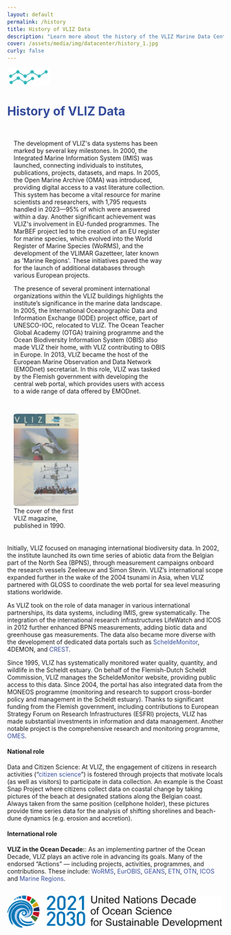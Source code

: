 ```yaml
---
layout: default
permalink: /history
title: History of VLIZ Data
description: "Learn more about the history of the VLIZ Marine Data Centre!"
cover: /assets/media/img/datacenter/history_1.jpg
curly: false
---
```


<img width="99" src="/assets/media/img/content/datavlizlogo_01.png" alt="vliz image" width="150">
<style>
    h1, h2, h3 {
        color: #354d9b; /* Adjust heading color */
    }
    .row {
        display: flex;
        flex-wrap: wrap;
        margin: 20px 0;
    }
    .col-md-7, .col-md-5 {
        padding: 15px;
    }
    .col-md-7 {
        flex: 0 0 70%;
    }
    .col-md-5 {
        flex: 0 0 30%;
    }
    img {
        max-width: 100%;
        height: auto;
        border-radius: 5px;
    }
    a {
        color: #354d9b; /* Link color */
        text-decoration: none;
    }
    a:hover {
        text-decoration: underline;
    }
    .button {
        display: inline-block;
        padding: 12px 24px;
        margin: 10px 0;
        font-size: 18px;
        text-align: center;
        text-decoration: none;
        color: #fff;
        background-color: #354d9b; /* Button color */
        border: none;
        border-radius: 5px;
        transition: background-color 0.3s, transform 0.2s;
    }
    .button:hover {
        background-color: #2c3e50; /* Darker shade on hover */
        transform: translateY(-2px);
    }
</style>
<h1><a href="https://www.vliz.be/en/marine-data">History of VLIZ Data</a></h1>
<div class="row">
    <div class="col-md-7">
        <p>The development of VLIZ's data systems has been marked by several key milestones. 
        In 2000, the Integrated Marine Information System (IMIS) was launched, connecting individuals to institutes, publications, projects, datasets, and maps. 
        In 2005, the Open Marine Archive (OMA) was introduced, providing digital access to a vast literature collection. This system has become a vital resource for marine scientists and researchers, with 1,795 requests handled in 2023—95% of which were answered within a day. Another significant achievement was VLIZ's involvement in EU-funded programmes. The MarBEF project led to the creation of an EU register for marine species, which evolved into the World Register of Marine Species (WoRMS), and the development of the VLIMAR Gazetteer, later known as 'Marine Regions'. These initiatives paved the way for the launch of additional databases through various European projects.
        <p>The presence of several prominent international organizations within the VLIZ buildings highlights the institute’s significance in the marine data landscape. In 2005, the International Oceanographic Data and Information Exchange (IODE) project office, part of UNESCO-IOC, relocated to VLIZ. The Ocean Teacher Global Academy (OTGA) training programme and the Ocean Biodiversity Information System (OBIS) also made VLIZ their home, with VLIZ contributing to OBIS in Europe. In 2013, VLIZ became the host of the European Marine Observation and Data Network (EMODnet) secretariat. In this role, VLIZ was tasked by the Flemish government with developing the central web portal, which provides users with access to a wide range of data offered by EMODnet.</p>
    
         
 </p>
    </div>
    <div class="col-md-5">
        <img src="assets/media/img/datacenter/history.png" alt="History Image">
        The cover of the first VLIZ magazine, published in 1990.
</div>
</div>

<p>Initially, VLIZ focused on managing international biodiversity data. In 2002, the institute launched its own time series of abiotic data from the Belgian part of the North Sea (BPNS), through measurement campaigns onboard the research vessels Zeeleeuw and Simon Stevin. VLIZ’s international scope expanded further in the wake of the 2004 tsunami in Asia, when VLIZ partnered with GLOSS to coordinate the web portal for sea level measuring stations worldwide.

As VLIZ took on the role of data manager in various international partnerships, its data systems, including IMIS, grew systematically. The integration of the international research infrastructures LifeWatch and ICOS in 2012 further enhanced BPNS measurements, adding biotic data and greenhouse gas measurements. The data also became more diverse with the development of dedicated data portals such as <a href="https://www.scheldemonitor.be/nl">ScheldeMonitor</a>, 4DEMON, and <a href="https://www.vliz.be/projects/crestproject/nl/home-2.html">CREST</a>.

Since 1995, VLIZ has systematically monitored water quality, quantity, and wildlife in the Scheldt estuary. On behalf of the Flemish-Dutch Scheldt Commission, VLIZ manages the ScheldeMonitor website, providing public access to this data. Since 2004, the portal has also integrated data from the MONEOS programme (monitoring and research to support cross-border policy and management in the Scheldt estuary). Thanks to significant funding from the Flemish government, including contributions to European Strategy Forum on Research Infrastructures (ESFRI) projects, VLIZ has made substantial investments in information and data management. Another notable project is the comprehensive research and monitoring programme, <a href="https://www.omes-monitoring.be/nl">OMES</a>.</p>

<h4>National role</h4>
<p>Data and Citizen Science: At VLIZ, the engagement of citizens in research activities (“<a href="https://www.vliz.be/en/what-we-do/ocean-literacy/citizen-science">citizen science</a>”) is fostered through projects that motivate locals (as well as visitors) to participate in data collection. An example is the Coast Snap Project where citizens collect data on coastal change by taking pictures of the beach at designated stations along the Belgian coast. Always taken from the same position (cellphone holder), these pictures provide time series data for the analysis of shifting shorelines and beach-dune dynamics (e.g. erosion and accretion).</p>

<h4>International role</h4>
<p><strong>VLIZ in the Ocean Decade:</strong>: As an implementing partner of the Ocean Decade, VLIZ plays an active role in advancing its goals. Many of the endorsed “Actions” — including projects, activities, programmes, and contributions. These include: <a href="https://www.marinespecies.org/">WoRMS</a>, <a href="https://www.eurobis.org/">EurOBIS</a>, <a href="https://northsearegion.eu/geans/">GEANS</a>, <a href="https://www.europeantrackingnetwork.org/en">ETN</a>, <a href="https://oceantrackingnetwork.org/">OTN</a>, <a href="https://www.icos-cp.eu/">ICOS</a> and <a href="https://www.marineregions.org/" mia-extra-properties="nochange">Marine Regions</a>.</p>
<br>
<img src="/assets/media/img/datacenter/UNdecade.png" alt="UN Decade Logo" width="500">

